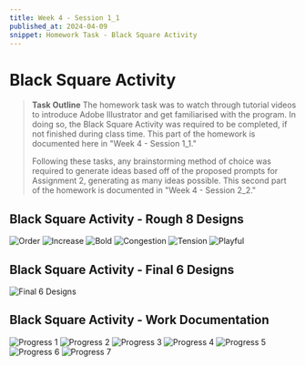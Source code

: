 ```yaml
---
title: Week 4 - Session 1_1
published_at: 2024-04-09
snippet: Homework Task - Black Square Activity
---
```

# Black Square Activity
> **Task Outline**
> The homework task was to watch through tutorial videos to introduce Adobe Illustrator and get familiarised with the program. In doing so, the Black Square Activity was required to be completed, if not finished during class time. This part of the homework is documented here in "Week 4 - Session 1_1."
> 
> Following these tasks, any brainstorming method of choice was required to generate ideas based off of the proposed prompts for Assignment 2, generating as many ideas possible. This second part of the homework is documented in "Week 4 - Session 2_2."

## Black Square Activity - Rough 8 Designs
![Order](/W04/1_1order.jpg)
![Increase](/W04/1_2increase.jpg)
![Bold](/W04/1_3bold.jpg)
![Congestion](/W04/1_4congestion.jpg)
![Tension](/W04/1_5tension.jpg)
![Playful](/W04/1_6playful.jpg)

## Black Square Activity - Final 6 Designs
![Final 6 Designs](/W04/4blacksquares.jpg)

## Black Square Activity - Work Documentation
![Progress 1](/W04/2_1progress.png)
![Progress 2](/W04/2_2progress.png)
![Progress 3](/W04/2_3progress.png)
![Progress 4](/W04/2_4progress.png)
![Progress 5](/W04/2_5progress.png)
![Progress 6](/W04/2_6progress.png)
![Progress 7](/W04/2_7progress.png)
